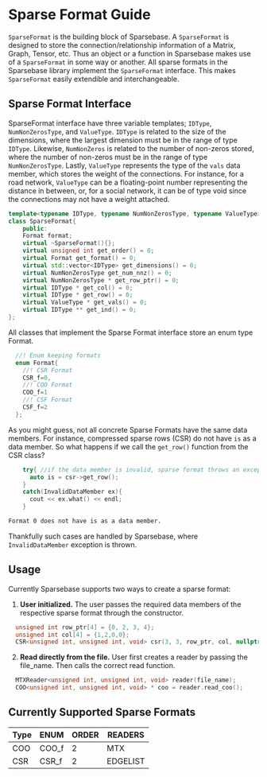 # Sparse Format Guide

`SparseFormat` is the building block of Sparsebase. A `SparseFormat` is designed to store the connection/relationship information of a Matrix, Graph, Tensor, etc. Thus an object or a function in Sparsebase makes use of a `SparseFormat` in some way or another. All sparse formats in the Sparsebase library implement the `SparseFormat` interface. This makes `SparseFormat` easily extendible and interchangeable.

## Sparse Format Interface

SparseFormat interface have three variable templates; `IDType`, `NumNonZerosType`, and `ValueType`. `IDType` is related to the size of the dimensions, where the largest dimension must be in the range of type `IDType`. Likewise, `NumNonZeros` is related to the number of non-zeros stored, where the number of non-zeros must be in the range of type `NumNonZerosType`. Lastly, `ValueType` represents the type of the `vals` data member, which stores the weight of the connections. For instance, for a road network, `ValueType` can be a floating-point number representing the distance in between, or, for a social network, it can be of type void since the connections may not have a weight attached. 

```cpp
template<typename IDType, typename NumNonZerosType, typename ValueType>
class SparseFormat{
    public:
    Format format;
    virtual ~SparseFormat(){};
    virtual unsigned int get_order() = 0;
    virtual Format get_format() = 0;
    virtual std::vector<IDType> get_dimensions() = 0;
    virtual NumNonZerosType get_num_nnz() = 0;
    virtual NumNonZerosType * get_row_ptr() = 0;
    virtual IDType * get_col() = 0;
    virtual IDType * get_row() = 0;
    virtual ValueType * get_vals() = 0;
    virtual IDType ** get_ind() = 0;
};
```
All classes that implement the Sparse Format interface store an enum type Format.

```cpp
  //! Enum keeping formats  
  enum Format{
    //! CSR Format
    CSR_f=0, 
    //! COO Format
    COO_f=1 
    //! CSF Format
    CSF_f=2 
  };
```
As you might guess, not all concrete Sparse Formats have the same data members. For instance, compressed sparse rows (CSR) do not have `is` as a data member. So what happens if we call the `get_row()` function from the CSR class? 

```cpp
    try{ //if the data member is invalid, sparse format throws an exception
      auto is = csr->get_row();
    }
    catch(InvalidDataMember ex){
      cout << ex.what() << endl;
    }
```
```bash
Format 0 does not have is as a data member.
```
Thankfully such cases are handled by Sparsebase, where `InvalidDataMember` exception is thrown. 

## Usage

Currently Sparsebase supports two ways to create a sparse format:

1. **User initialized.** The user passes the required data members of the respective sparse format through the constructor.
```cpp
  unsigned int row_ptr[4] = {0, 2, 3, 4};
  unsigned int col[4] = {1,2,0,0};
  CSR<unsigned int, unsigned int, void> csr(3, 3, row_ptr, col, nullptr);
```

2. **Read directly from the file.** User first creates a reader by passing the file_name. Then calls the correct read function.
```cpp
  MTXReader<unsigned int, unsigned int, void> reader(file_name);
  COO<unsigned int, unsigned int, void> * coo = reader.read_coo();
```

## Currently Supported Sparse Formats

| Type | ENUM | ORDER | READERS
| --- | --- | --- | --- |
| COO | COO_f | 2 | MTX |
| CSR | CSR_f | 2 | EDGELIST |

